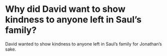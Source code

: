 # Why did David want to show kindness to anyone left in Saul’s family?

David wanted to show kindness to anyone left in Saul’s family for Jonathan’s sake.
